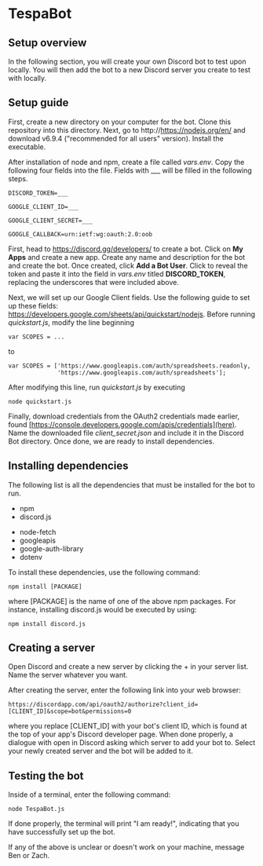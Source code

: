 # TespaBot

## Setup overview

In the following section, you will create your own Discord bot to test upon
locally. You will then add the bot to a new Discord server you create to test
with locally.

## Setup guide

First, create a new directory on your computer for the bot. Clone this repository
into this directory. Next, go to http://https://nodejs.org/en/ and download
v6.9.4 ("recommended for all users" version). Install the executable.

After installation of node and npm, create a file called *vars.env*. Copy the
following four fields into the file. Fields with ___ will be filled in the
following steps.

```
DISCORD_TOKEN=___

GOOGLE_CLIENT_ID=___

GOOGLE_CLIENT_SECRET=___

GOOGLE_CALLBACK=urn:ietf:wg:oauth:2.0:oob
```

First, head to https://discord.gg/developers/ to create a bot. Click on **My Apps**
and create a new app. Create any name and description for the bot and create the
bot. Once created, click **Add a Bot User**. Click to reveal the token and paste
it into the field in *vars.env* titled **DISCORD_TOKEN**, replacing the underscores
that were included above.

Next, we will set up our Google Client fields. Use the following guide to set up
these fields: https://developers.google.com/sheets/api/quickstart/nodejs. Before
running *quickstart.js*, modify the line beginning
```
var SCOPES = ...
```
to
```
var SCOPES = ['https://www.googleapis.com/auth/spreadsheets.readonly,
              'https://www.googleapis.com/auth/spreadsheets'];
```

After modifying this line, run *quickstart.js* by executing
```
node quickstart.js
```


Finally, download credentials from the OAuth2 credentials made earlier, found
[https://console.developers.google.com/apis/credentials](here). Name the downloaded
file *client_secret.json* and include it in the Discord Bot directory. Once done,
we are ready to install dependencies.

## Installing dependencies

The following list is all the dependencies that must be installed for the bot to
run.

* npm
* discord.js
- node-fetch
- googleapis
- google-auth-library
- dotenv

To install these dependencies, use the following command:
```
npm install [PACKAGE]
```
where [PACKAGE] is the name of one of the above npm packages. For instance,
installing discord.js would be executed by using:
```
npm install discord.js
```

## Creating a server

Open Discord and create a new server by clicking the + in your server list. Name
the server whatever you want.

After creating the server, enter the following link into your web browser:
```
https://discordapp.com/api/oauth2/authorize?client_id=[CLIENT_ID]&scope=bot&permissions=0
```
where you replace [CLIENT_ID] with your bot's client ID, which is found at the
top of your app's Discord developer page. When done properly, a dialogue with
open in Discord asking which server to add your bot to. Select your newly created
server and the bot will be added to it.

## Testing the bot

Inside of a terminal, enter the following command:
```
node TespaBot.js
```

If done properly, the terminal will print "I am ready!", indicating that you have
successfully set up the bot.

If any of the above is unclear or doesn't work on your machine, message Ben or Zach.
